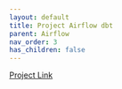 ```yaml
---
layout: default
title: Project Airflow dbt
parent: Airflow
nav_order: 3
has_children: false
---
```


[Project Link](https://www.youtube.com/watch?v=9sU7I5AZKZU)